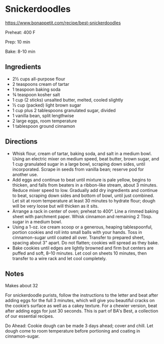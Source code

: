 # Snickerdoodles

<!--Link-->
https://www.bonappetit.com/recipe/best-snickerdoodles

Preheat: 400 F

Prep: 10 min

Bake: 8-10 min

## Ingredients
- 2½ cups all-purpose flour
- 2 teaspoons cream of tartar
- 1 teaspoon baking soda
- ¾ teaspoon kosher salt
- 1 cup (2 sticks) unsalted butter, melted, cooled slightly
- ½ cup (packed) light brown sugar
- 1 cup plus 2 tablespoons granulated sugar, divided
- 1 vanilla bean, split lengthwise
- 2 large eggs, room temperature
- 1 tablespoon ground cinnamon


## Directions
- Whisk flour, cream of tartar, baking soda, and salt in a medium bowl. Using an electric mixer on medium speed, beat butter, brown sugar, and 1 cup granulated sugar in a large bowl, scraping down sides, until incorporated. Scrape in seeds from vanilla bean; reserve pod for another use.
- Add eggs and continue to beat until mixture is pale yellow, begins to thicken, and falls from beaters in a ribbon-like stream, about 3 minutes. Reduce mixer speed to low. Gradually add dry ingredients and continue to beat, scraping down sides and bottom of bowl, until just combined. Let sit at room temperature at least 30 minutes to hydrate flour; dough will be very loose but will thicken as it sits.
- Arrange a rack in center of oven; preheat to 400°. Line a rimmed baking sheet with parchment paper. Whisk cinnamon and remaining 2 Tbsp. sugar in a medium bowl.
- Using a 1-oz. ice cream scoop or a generous, heaping tablespoonful, portion cookies and roll into small balls with your hands. Toss in cinnamon-sugar until coated all over. Transfer to prepared sheet, spacing about 3" apart. Do not flatten; cookies will spread as they bake.
- Bake cookies until edges are lightly browned and firm but centers are puffed and soft, 8–10 minutes. Let cool on sheets 10 minutes, then transfer to a wire rack and let cool completely.


## Notes
Makes about 32

For snickerdoodle purists, follow the instructions to the letter and beat after adding eggs for the full 3 minutes, which will give you beautiful cracks on the cookie’s surface as well as a cakey texture. For a chewier version, beat after adding eggs for just 30 seconds. This is part of BA's Best, a collection of our essential recipes.

Do Ahead: Cookie dough can be made 3 days ahead; cover and chill. Let dough come to room temperature before portioning and coating in cinnamon-sugar.

